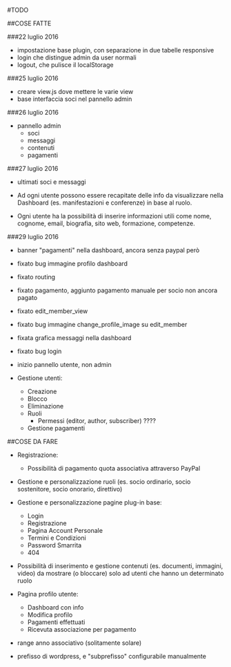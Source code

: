 #TODO

##COSE FATTE

###22 luglio 2016

* impostazione base plugin, con separazione in due tabelle responsive
* login che distingue admin da user normali
* logout, che pulisce il localStorage

###25 luglio 2016

* creare view.js dove mettere le varie view
* base interfaccia soci nel pannello admin

###26 luglio 2016

* pannello admin
	- soci
	- messaggi
	- contenuti 
	- pagamenti

###27 luglio 2016

* ultimati soci e messaggi

* Ad ogni utente possono essere recapitate delle info da visualizzare nella Dashboard (es. manifestazioni e conferenze) in base al ruolo.

* Ogni utente ha la possibilità di inserire informazioni utili come nome, cognome, email, biografia, sito web, formazione, competenze.

###29 luglio 2016

* banner "pagamenti" nella dashboard, ancora senza paypal però
* fixato bug immagine profilo dashboard
* fixato routing
* fixato pagamento, aggiunto pagamento manuale per socio non ancora pagato
* fixato edit_member_view
* fixato bug immagine change_profile_image su edit_member
* fixata grafica messaggi nella dashboard
* fixato bug login

* inizio pannello utente, non admin

* Gestione utenti:
	- Creazione
	- Blocco
	- Eliminazione
	- Ruoli
		- Permessi (editor, author, subscriber) ????
	- Gestione pagamenti

##COSE DA FARE

* Registrazione:
	- Possibilità di pagamento quota associativa attraverso PayPal

* Gestione e personalizzazione ruoli (es. socio ordinario, socio sostenitore, socio onorario, direttivo)

* Gestione e personalizzazione pagine plug-in base:
	- Login
	- Registrazione
	- Pagina Account Personale
	- Termini e Condizioni
	- Password Smarrita
	- 404

* Possibilità di inserimento e gestione contenuti (es. documenti, immagini, video) da mostrare (o bloccare) solo ad utenti che hanno un determinato ruolo

* Pagina profilo utente:
	- Dashboard con info
	- Modifica profilo
	- Pagamenti effettuati
	- Ricevuta associazione per pagamento


* range anno associativo (solitamente solare)

* prefisso di wordpress, e "subprefisso" configurabile manualmente